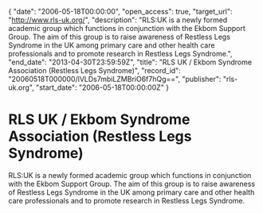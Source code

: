 {
  "date": "2006-05-18T00:00:00", 
  "open_access": true, 
  "target_url": "http://www.rls-uk.org/", 
  "description": "RLS:UK is a newly formed academic group which functions in conjunction with the Ekbom Support Group. The aim of this group is to raise awareness of Restless Legs Syndrome in the UK among primary care and other health care professionals and to promote research in Restless Legs Syndrome.", 
  "end_date": "2013-04-30T23:59:59Z", 
  "title": "RLS UK / Ekbom Syndrome Association (Restless Legs Syndrome)", 
  "record_id": "20060518T000000/lVLDs7mbiLZMBriO6f7hQg==", 
  "publisher": "rls-uk.org", 
  "start_date": "2006-05-18T00:00:00Z"
}

# RLS UK / Ekbom Syndrome Association (Restless Legs Syndrome)

RLS:UK is a newly formed academic group which functions in conjunction with the Ekbom Support Group. The aim of this group is to raise awareness of Restless Legs Syndrome in the UK among primary care and other health care professionals and to promote research in Restless Legs Syndrome.